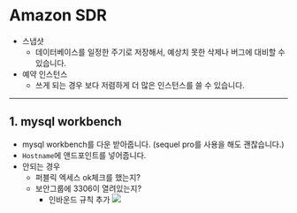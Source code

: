 # Amazon SDR

- 스냅샷
  - 데이터베이스를 일정한 주기로 저장해서, 예상치 못한 삭제나 버그에 대비할 수 있습니다.
- 예약 인스턴스
  - 쓰게 되는 경우 보다 저렴하게 더 많은 인스턴스를 쓸 수 있습니다.

---

## 1. mysql workbench

- mysql workbench를 다운 받아줍니다.
  (sequel pro를 사용을 해도 괜찮습니다.)
- `Hostname`에 앤드포인트를 넣어줍니다.
- 안되는 경우
  - 퍼블릭 엑세스 ok체크를 했는지?
  - 보안그룹에 3306이 열려있는지?
    - 인바운드 규칙 추가
      ![](https://velog.velcdn.com/images/0seo8/post/ea50a151-bedf-4e1c-a52c-d408767fb965/image.png)
